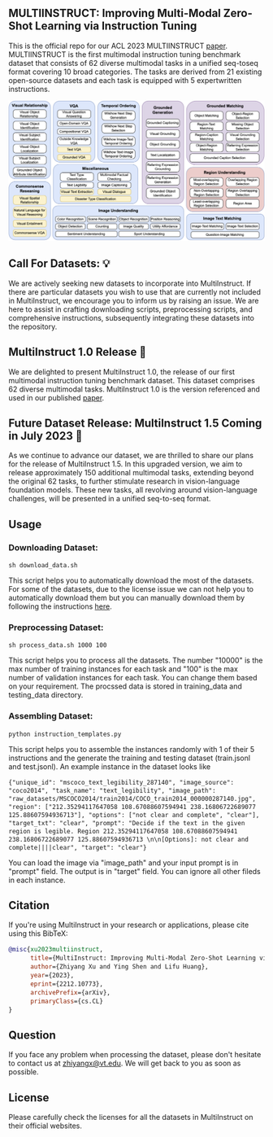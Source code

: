 ## MULTIINSTRUCT: Improving Multi-Modal Zero-Shot Learning via Instruction Tuning

This is the official repo for our ACL 2023 MULTIINSTRUCT [paper](https://arxiv.org/pdf/2212.10773.pdf). MULTIINSTRUCT is the first multimodal instruction tuning benchmark dataset that consists of 62 diverse multimodal tasks in a unified seq-toseq format covering 10 broad categories. The tasks are derived from 21 existing open-source datasets and each task is equipped with 5 expertwritten instructions.

<img src="multi_instruct_tasks_fig.png">

## Call For Datasets:  :bulb: 
<!--   * [Call for Datasets] Call for new datasets <br> -->
We are actively seeking new datasets to incorporate into MultiInstruct. If there are particular datasets you wish to use that are currently not included in MultiInstruct, we encourage you to inform us by raising an issue. We are here to assist in crafting downloading scripts, preprocessing scripts, and comprehensive instructions, subsequently integrating these datasets into the repository.


## MultiInstruct 1.0 Release 🎉 
<!--   * [Dataset Release] June 2023, released **MultiInstruct 1.0** <br> -->
We are delighted to present MultiInstruct 1.0, the release of our first multimodal instruction tuning benchmark dataset. This dataset comprises 62 diverse multimodal tasks. MultiInstruct 1.0 is the version referenced and used in our published [paper](https://arxiv.org/pdf/2212.10773.pdf).

## Future Dataset Release: MultiInstruct 1.5 Coming in July 2023 :rocket: 
As we continue to advance our dataset, we are thrilled to share our plans for the release of MultiInstruct 1.5. In this upgraded version, we aim to release approximately 150 additional multimodal tasks, extending beyond the original 62 tasks, to further stimulate research in vision-language foundation models. These new tasks, all revolving around vision-language challenges, will be presented in a unified seq-to-seq format.

<!--   > If you have interesting datasets and you want us to include in MultiInstruct, please let us know by raising issues. We will help you to write downloading scripts, preprocessing scripts, and instructions and include the datasets in the repo.

If you have interesting datasets and you want us to include in MultiInstruct, please let us know by raising issues. We will help you to write downloading scripts, preprocessing scripts, and instructions and include the datasets in the repo.

  * [Upcoming Dataset Release] July 2023, will release **MultiInstruct 1.5** <br>
  > In 1.5 version, we plan to relsease around 150 more multimodal tasks in addtion to the original 62 tasks to facilitate research in vision-language foundation models. The new tasks are all vision-language tasks in a unified seq-toseq format. -->
## Usage
### Downloading Dataset:
```
sh download_data.sh
```
This script helps you to automatically download the most of the datasets. For some of the datasets, due to the license issue we can not help you to automatically download them but you can manually download them by following the instructions [here](download_scripts).

### Preprocessing Dataset:
```
sh process_data.sh 1000 100
```
This script helps you to process all the datasets. The number "10000" is the max number of training instances for each task and "100" is the max number of validation instances for each task. You can change them based on your requirement. The procssed data is stored in training_data and testing_data directory.

### Assembling Dataset:
```
python instruction_templates.py
```
This script helps you to assemble the instances randomly with 1 of their 5 instructions and the generate the training and testing dataset (train.jsonl and test.jsonl). An example instance in the dataset looks like
```
{"unique_id": "mscoco_text_legibility_287140", "image_source": "coco2014", "task_name": "text_legibility", "image_path": "raw_datasets/MSCOCO2014/train2014/COCO_train2014_000000287140.jpg", "region": ["212.35294117647058 108.67088607594941 238.16806722689077 125.88607594936713"], "options": ["not clear and complete", "clear"], "target_txt": "clear", "prompt": "Decide if the text in the given region is legible. Region 212.35294117647058 108.67088607594941 238.16806722689077 125.88607594936713 \n\n[Options]: not clear and complete||||clear", "target": "clear"}
```
You can load the image via "image_path" and your input prompt is in "prompt" field. The output is in "target" field. You can ignore all other fileds in each instance.


## Citation 
If you're using MultiInstruct in your research or applications, please cite using this BibTeX:
```bibtex
@misc{xu2023multiinstruct,
      title={MultiInstruct: Improving Multi-Modal Zero-Shot Learning via Instruction Tuning}, 
      author={Zhiyang Xu and Ying Shen and Lifu Huang},
      year={2023},
      eprint={2212.10773},
      archivePrefix={arXiv},
      primaryClass={cs.CL}
}
```
## Question
If you face any problem when processing the dataset, please don't hesitate to contact us at zhiyangx@vt.edu. We will get back to you as soon as possible.
## License
Please carefully check the licenses for all the datasets in MultiInstruct on their official websites.

